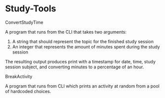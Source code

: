 # Study-Tools
ConvertStudyTime

A program that runs from the CLI that takes two arguments:
1. A string that should represent the topic for the finished study session 
2. An integer that represents the amount of minutes spent during the study session

The resulting output produces print with a timestamp for date, time, study session subject, and converting minutes to a percentage of an hour.


BreakActivity

A program that runs from CLI which prints an activity at random from a pool of hardcoded choices.
